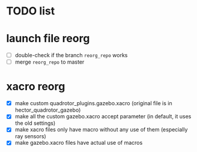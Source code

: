 # TODO list

# launch file reorg

- [ ] double-check if the branch `reorg_repo` works
- [ ] merge `reorg_repo` to master

# xacro reorg

- [x] make custom quadrotor_plugins.gazebo.xacro (original file is in hector_quadrotor_gazebo)
- [x] make all the custom gazebo.xacro accept parameter (in default, it uses the old settings)
- [x] make xacro files only have macro without any use of them (especially ray sensors)
- [x] make gazebo.xacro files have actual use of macros
